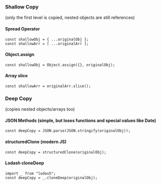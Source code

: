 ### Shallow Copy
(only the first level is copied, nested objects are still references)

#### Spread Operator
```
const shallowObj = { ...originalObj };
const shallowArr = [ ...originalArr ];
```

#### Object.assign

```
const shallowObj = Object.assign({}, originalObj);
```
#### Array slice

```
const shallowArr = originalArr.slice();
```

### Deep Copy
(copies nested objects/arrays too)

#### JSON Methods (simple, but loses functions and special values like Date)

```
const deepCopy = JSON.parse(JSON.stringify(originalObj));
```
#### structuredClone (modern JS)
```
const deepCopy = structuredClone(originalObj);
```
#### Lodash cloneDeep
```
import _ from "lodash";
const deepCopy = _.cloneDeep(originalObj);
```